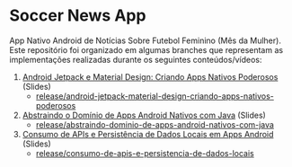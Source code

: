 # Soccer News App

App Nativo Android de Notícias Sobre Futebol Feminino (Mês da Mulher). Este repositório foi organizado em algumas branches que representam as implementações realizadas durante os seguintes conteúdos/vídeos:

1. [Android Jetpack e Material Design: Criando Apps Nativos Poderosos](https://docs.google.com/presentation/d/1ECgeecAT5A1Mh0Mh-mbs4R2_wb4AHJLE/edit?usp=sharing&ouid=107980611913120181649&rtpof=true&sd=true) (Slides)
    - [release/android-jetpack-material-design-criando-apps-nativos-poderosos](https://github.com/digitalinnovationone/soccer-news-app/tree/release/android-jetpack-material-design-criando-apps-nativos-poderosos)
1. [Abstraindo o Domínio de Apps Android Nativos com Java](https://docs.google.com/presentation/d/1-SY1Ryx0GvPAmmiUA1w0ewCtCiJxBwQg/edit?usp=sharing&ouid=107980611913120181649&rtpof=true&sd=true) (Slides)
    - [release/abstraindo-dominio-de-apps-android-nativos-com-java](https://github.com/digitalinnovationone/soccer-news-app/tree/release/abstraindo-dominio-de-apps-android-nativos-com-java)
1. [Consumo de APIs e Persistência de Dados Locais em Apps Android](https://docs.google.com/presentation/d/1FrsBIZ5v7scAZwzUfmQK7wPLl-NRU-LA/edit?usp=sharing&ouid=107980611913120181649&rtpof=true&sd=true) (Slides)
    - [release/consumo-de-apis-e-persistencia-de-dados-locais](https://github.com/digitalinnovationone/soccer-news-app/tree/release/consumo-de-apis-e-persistencia-de-dados-locais)
